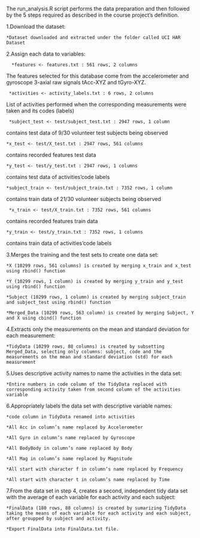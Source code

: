 The run_analysis.R script performs the data preparation and then followed by the 5 steps required as described in the course project’s definition.

1.Download the dataset:

    *Dataset downloaded and extracted under the folder called UCI HAR Dataset

2.Assign each data to variables:

      *features <- features.txt : 561 rows, 2 columns
The features selected for this database come from the accelerometer and gyroscope 3-axial raw signals tAcc-XYZ and tGyro-XYZ.

     *activities <- activity_labels.txt : 6 rows, 2 columns
List of activities performed when the corresponding measurements were taken and its codes (labels)

     *subject_test <- test/subject_test.txt : 2947 rows, 1 column
contains test data of 9/30 volunteer test subjects being observed

    *x_test <- test/X_test.txt : 2947 rows, 561 columns
contains recorded features test data

    *y_test <- test/y_test.txt : 2947 rows, 1 columns
contains test data of activities’code labels

    *subject_train <- test/subject_train.txt : 7352 rows, 1 column
contains train data of 21/30 volunteer subjects being observed

     *x_train <- test/X_train.txt : 7352 rows, 561 columns
contains recorded features train data

    *y_train <- test/y_train.txt : 7352 rows, 1 columns
contains train data of activities’code labels

3.Merges the training and the test sets to create one data set:

    *X (10299 rows, 561 columns) is created by merging x_train and x_test using rbind() function

    *Y (10299 rows, 1 column) is created by merging y_train and y_test using rbind() function

    *Subject (10299 rows, 1 column) is created by merging subject_train and subject_test using rbind() function

    *Merged_Data (10299 rows, 563 column) is created by merging Subject, Y and X using cbind() function

4.Extracts only the measurements on the mean and standard deviation for each measurement:

    *TidyData (10299 rows, 88 columns) is created by subsetting Merged_Data, selecting only columns: subject, code and the measurements on the mean and standard deviation (std) for each measurement

5.Uses descriptive activity names to name the activities in the data set:

    *Entire numbers in code column of the TidyData replaced with corresponding activity taken from second column of the activities variable

6.Appropriately labels the data set with descriptive variable names:


    *code column in TidyData renamed into activities

    *All Acc in column’s name replaced by Accelerometer

    *All Gyro in column’s name replaced by Gyroscope

    *All BodyBody in column’s name replaced by Body

    *All Mag in column’s name replaced by Magnitude

    *All start with character f in column’s name replaced by Frequency

    *All start with character t in column’s name replaced by Time

7.From the data set in step 4, creates a second, independent tidy data set with the average of each variable for each activity and each subject:


    *FinalData (180 rows, 88 columns) is created by sumarizing TidyData taking the means of each variable for each activity and each subject, after groupped by subject and activity.

    *Export FinalData into FinalData.txt file.


